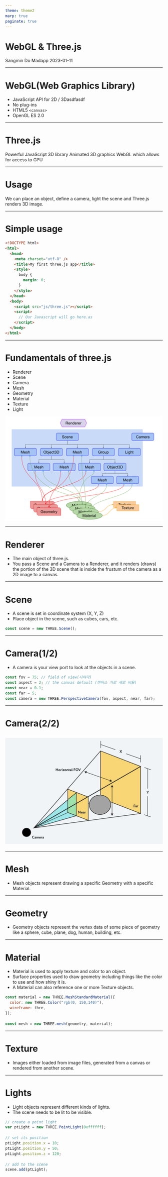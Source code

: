 ```yaml
---
theme: theme2
marp: true
paginate: true
---
```


<!-- _class: title -->

# WebGL & Three.js

Sangmin Do
Madapp
2023-01-11

---

# WebGL(Web Graphics Library)

- JavaScript API for 2D / 3Dasdfasdf
- No plug-ins
- HTML5 `<canvas>`
- OpenGL ES 2.0

---

# Three.js

Powerful JavaScript 3D library
Animated 3D graphics
WebGL which allows for access to GPU

---

# Usage

We can place an object, define a camera, light the scene and Three.js renders 3D image.

---

# Simple usage

```html
<!DOCTYPE html>
<html>
  <head>
    <meta charset="utf-8" />
    <title>My first three.js app</title>
    <style>
      body {
        margin: 0;
      }
    </style>
  </head>
  <body>
    <script src="js/three.js"></script>
    <script>
      // Our Javascript will go here.as
    </script>
  </body>
</html>
```

---

# Fundamentals of three.js

<div class="twocols">

- Renderer
- Scene
- Camera
- Mesh
- Geometry
- Material
- Texture
- Light

<p class="break"></p>

<img src='../images/threejs-structure.svg'/>

</div>

---

# Renderer

- The main object of three.js.
- You pass a Scene and a Camera to a Renderer, and it renders (draws) the portion of the 3D scene that is inside the frustum of the camera as a 2D image to a canvas.

---

# Scene

- A scene is set in coordinate system (X, Y, Z)
- Place object in the scene, such as cubes, cars, etc.

```javascript
const scene = new THREE.Scene();
```

---

# Camera(1/2)

- A camera is your view port to look at the objects in a scene.

```javascript
const fov = 75; // field of view(시야각)
const aspect = 2; // the canvas default (캔버스 가로 세로 비율)
const near = 0.1;
const far = 5;
const camera = new THREE.PerspectiveCamera(fov, aspect, near, far);
```

---

# Camera(2/2)

## <img src='../images/camera.png'/>

---

# Mesh

- Mesh objects represent drawing a specific Geometry with a specific Material.

---

# Geometry

- Geometry objects represent the vertex data of some piece of geometry like a sphere, cube, plane, dog, human, building, etc.

---

# Material

- Material is used to apply texture and color to an object.
- Surface properties used to draw geometry including things like the color to use and how shiny it is.
- A Material can also reference one or more Texture objects.

```javascript
const material = new THREE.MeshStandardMaterial({
  color: new THREE.Color("rgb(0, 150,140)"),
  wireframe: thre,
});

const mesh = new THREE.mesh(geometry, material);
```

---

# Texture

- Images either loaded from image files, generated from a canvas or rendered from another scene.

---

# Lights

- Light objects represent different kinds of lights.
- The scene needs to be lit to be visible.

```javascript
// create a point light
var ptLight = new THREE.PointLight(0xffffff);

// set its position
ptLight.position.x = 10;
ptLight.position.y = 50;
ptLight.position.z = 120;

// add to the scene
scene.add(ptLight);
```
